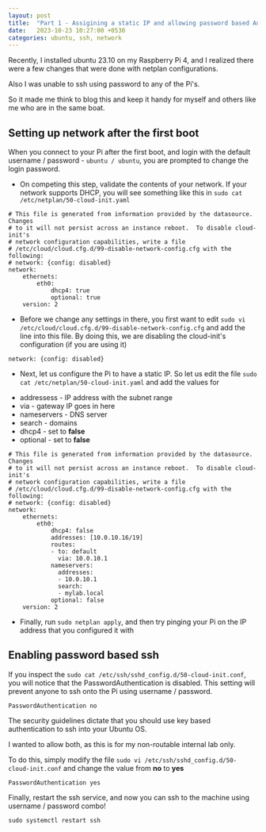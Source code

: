 ```yaml
---
layout: post
title:  "Part 1 - Assigining a static IP and allowing password based Auth on Ubuntu 23.10"
date:   2023-10-23 10:27:00 +0530
categories: ubuntu, ssh, network
---
```


Recently, I installed ubuntu 23.10 on my Raspberry Pi 4, and I realized there were a few changes that were done with netplan configurations. 

Also I was unable to ssh using password to any of the Pi's.

So it made me think to blog this and keep it handy for myself and others like me who are in the same boat.

## Setting up network after the first boot

When you connect to your Pi after the first boot, and login with the default username / password - `ubuntu / ubuntu`, you are prompted to change the login password.

* On competing this step, validate the contents of your network. If your network supports DHCP, you will see something like this in `sudo cat /etc/netplan/50-cloud-init.yaml`

```
# This file is generated from information provided by the datasource.  Changes
# to it will not persist across an instance reboot.  To disable cloud-init's
# network configuration capabilities, write a file
# /etc/cloud/cloud.cfg.d/99-disable-network-config.cfg with the following:
# network: {config: disabled}
network:
    ethernets:
        eth0:
            dhcp4: true
            optional: true
    version: 2
```

* Before we change any settings in there, you first want to edit `sudo vi /etc/cloud/cloud.cfg.d/99-disable-network-config.cfg` and add the line into this file. By doing this, we are disabling the cloud-init's configuration (if you are using it)

```
network: {config: disabled}
```

* Next, let us configure the Pi to have a static IP. So let us edit the file `sudo cat /etc/netplan/50-cloud-init.yaml` and add the values for
- addressess - IP address with the subnet range
- via - gateway IP goes in here
- nameservers - DNS server
- search - domains
- dhcp4 - set to **false**
- optional - set to **false**

```
# This file is generated from information provided by the datasource.  Changes
# to it will not persist across an instance reboot.  To disable cloud-init's
# network configuration capabilities, write a file
# /etc/cloud/cloud.cfg.d/99-disable-network-config.cfg with the following:
# network: {config: disabled}
network:
    ethernets:
        eth0:
            dhcp4: false
            addresses: [10.0.10.16/19]
            routes:
            - to: default
              via: 10.0.10.1
            nameservers:
              addresses:
              - 10.0.10.1
              search:
              - mylab.local
            optional: false
    version: 2
```

* Finally, run `sudo netplan apply`, and then try pinging your Pi on the IP address that you configured it with

## Enabling password based ssh

If you inspect the `sudo cat /etc/ssh/sshd_config.d/50-cloud-init.conf`, you will notice that the PasswordAuthentication is disabled. This setting will prevent anyone to ssh onto the Pi using username / password.

```
PasswordAuthentication no
```

The security guidelines dictate that you should use key based authentication to ssh into your Ubuntu OS. 

I wanted to allow both, as this is for my non-routable internal lab only.

To do this, simply modify the file `sudo vi /etc/ssh/sshd_config.d/50-cloud-init.conf` and change the value from **no** to **yes**

```
PasswordAuthentication yes
```

Finally, restart the ssh service, and now you can ssh to the machine using username / password combo!

```
sudo systemctl restart ssh
```
